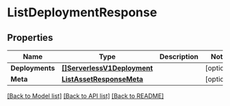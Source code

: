 # ListDeploymentResponse

## Properties

Name | Type | Description | Notes
------------ | ------------- | ------------- | -------------
**Deployments** | [**[]ServerlessV1Deployment**](ServerlessV1Deployment.md) |  |[optional] 
**Meta** | [**ListAssetResponseMeta**](ListAssetResponseMeta.md) |  |[optional] 

[[Back to Model list]](../README.md#documentation-for-models) [[Back to API list]](../README.md#documentation-for-api-endpoints) [[Back to README]](../README.md)


